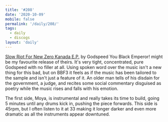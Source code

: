 ```yaml
---
title: '#208'
date: '2020-10-09'
mobile: false
permalink: '/daily/208/'
tags:
  - daily
  - discogs
layout: 'daily'
---
```


[Slow Riot For New Zero Kanada E.P.](https://www.discogs.com/Godspeed-You-Black-Emperor-Slow-Riot-For-New-Zero-Kanada-EP/release/79945) by Godspeed You Black Emperor! might be my favourite release of theirs. It's very tight, concentrated, pure Godspeed with no filler at all. Using spoken word over the music isn't a new thing for this bad, but on BBF3 it feels as if the music has been tailored to the sample and isn't just a feature of it. An older man tells of his disdain for the government, a judge, and recites some social commentary disguised as poetry while the music rises and falls with his emotion.

The first side, Moya, is instrumental and really takes its time to build, going 5 minutes until any drums kick in, pushing the piece forwards. This side is 45rpm, but I often listen to it at 33 making it longer darker and even more dramatic as all the instruments appear downtuned.
